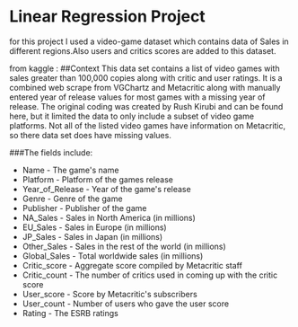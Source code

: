 # Linear Regression Project

for this project I used a video-game dataset which contains data of Sales in different regions.Also users and critics scores are added to this dataset.

from kaggle :
##Context
This data set contains a list of video games with sales greater than 100,000 copies along with critic and user ratings. It is a combined web scrape from VGChartz and Metacritic along with manually entered year of release values for most games with a missing year of release. The original coding was created by Rush Kirubi and can be found here, but it limited the data to only include a subset of video game platforms. Not all of the listed video games have information on Metacritic, so there data set does have missing values.

###The fields include:

- Name - The game's name
- Platform - Platform of the games release
- Year_of_Release - Year of the game's release
- Genre - Genre of the game
- Publisher - Publisher of the game
- NA_Sales - Sales in North America (in millions)
- EU_Sales - Sales in Europe (in millions)
- JP_Sales - Sales in Japan (in millions)
- Other_Sales - Sales in the rest of the world (in millions)
- Global_Sales - Total worldwide sales (in millions)
- Critic_score - Aggregate score compiled by Metacritic staff
- Critic_count - The number of critics used in coming up with the critic score
- User_score - Score by Metacritic's subscribers
- User_count - Number of users who gave the user score
- Rating - The ESRB ratings


